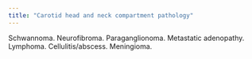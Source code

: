 ```yaml
---
title: "Carotid head and neck compartment pathology"
---
```

Schwannoma. Neurofibroma. Paraganglionoma. Metastatic adenopathy. Lymphoma. Cellulitis/abscess. Meningioma.

